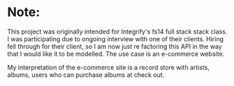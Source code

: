 # Note:

This project was originally intended for Integrify's fs14 full stack stack class. I was participating due to ongoing interview with one of their clients. Hiring fell through for their client, so I am now just re factoring this API in the way that I would like it to be modelled. The use case is an e-commerce website. 

My interpretation of the e-commerce site is a record store with artists, albums, users who can purchase albums at check out.

